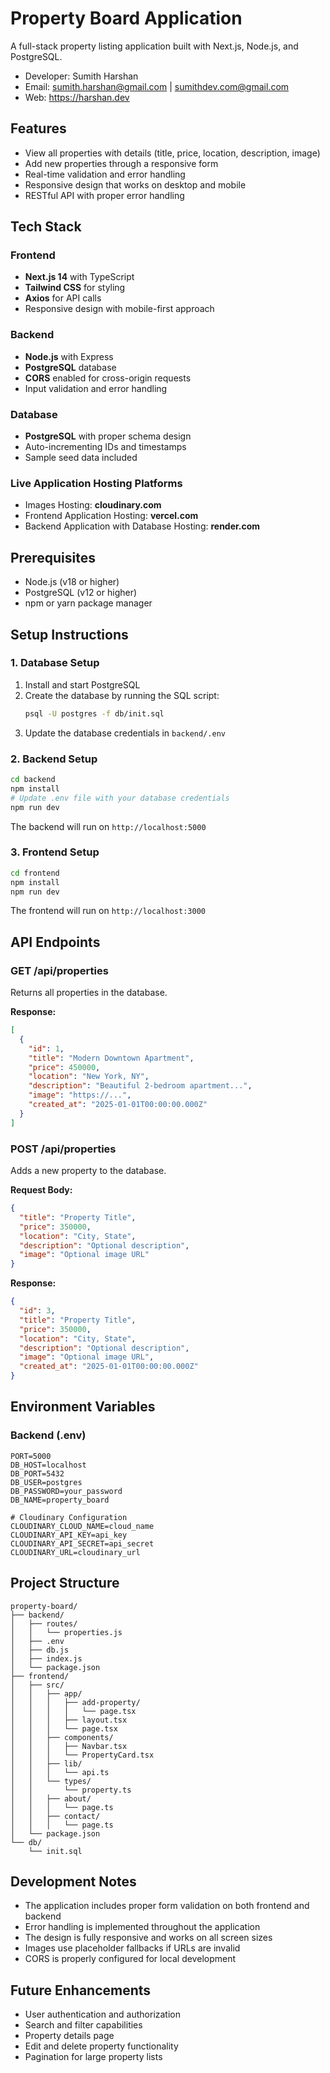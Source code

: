 # Property Board Application

A full-stack property listing application built with Next.js, Node.js, and PostgreSQL.
- Developer: Sumith Harshan
- Email: sumith.harshan@gmail.com | sumithdev.com@gmail.com
- Web: https://harshan.dev

## Features

- View all properties with details (title, price, location, description, image)
- Add new properties through a responsive form
- Real-time validation and error handling
- Responsive design that works on desktop and mobile
- RESTful API with proper error handling

## Tech Stack

### Frontend

- **Next.js 14** with TypeScript
- **Tailwind CSS** for styling
- **Axios** for API calls
- Responsive design with mobile-first approach

### Backend

- **Node.js** with Express
- **PostgreSQL** database
- **CORS** enabled for cross-origin requests
- Input validation and error handling

### Database

- **PostgreSQL** with proper schema design
- Auto-incrementing IDs and timestamps
- Sample seed data included

### Live Application Hosting Platforms

- Images Hosting: **cloudinary.com** 
- Frontend Application Hosting: **vercel.com** 
- Backend Application with Database Hosting: **render.com** 


## Prerequisites

- Node.js (v18 or higher)
- PostgreSQL (v12 or higher)
- npm or yarn package manager

## Setup Instructions

### 1. Database Setup

1. Install and start PostgreSQL
2. Create the database by running the SQL script:
   ```bash
   psql -U postgres -f db/init.sql
   ```
3. Update the database credentials in `backend/.env`

### 2. Backend Setup

```bash
cd backend
npm install
# Update .env file with your database credentials
npm run dev
```

The backend will run on `http://localhost:5000`

### 3. Frontend Setup

```bash
cd frontend
npm install
npm run dev
```

The frontend will run on `http://localhost:3000`

## API Endpoints

### GET /api/properties

Returns all properties in the database.

**Response:**

```json
[
  {
    "id": 1,
    "title": "Modern Downtown Apartment",
    "price": 450000,
    "location": "New York, NY",
    "description": "Beautiful 2-bedroom apartment...",
    "image": "https://...",
    "created_at": "2025-01-01T00:00:00.000Z"
  }
]
```

### POST /api/properties

Adds a new property to the database.

**Request Body:**

```json
{
  "title": "Property Title",
  "price": 350000,
  "location": "City, State",
  "description": "Optional description",
  "image": "Optional image URL"
}
```

**Response:**

```json
{
  "id": 3,
  "title": "Property Title",
  "price": 350000,
  "location": "City, State",
  "description": "Optional description",
  "image": "Optional image URL",
  "created_at": "2025-01-01T00:00:00.000Z"
}
```

## Environment Variables

### Backend (.env)

```
PORT=5000
DB_HOST=localhost
DB_PORT=5432
DB_USER=postgres
DB_PASSWORD=your_password
DB_NAME=property_board

# Cloudinary Configuration 
CLOUDINARY_CLOUD_NAME=cloud_name
CLOUDINARY_API_KEY=api_key
CLOUDINARY_API_SECRET=api_secret
CLOUDINARY_URL=cloudinary_url
```

## Project Structure

```
property-board/
├── backend/
│   ├── routes/
│   │   └── properties.js
│   ├── .env
│   ├── db.js
│   ├── index.js
│   └── package.json
├── frontend/
│   ├── src/
│   │   ├── app/
│   │   │   ├── add-property/
│   │   │   │   └── page.tsx
│   │   │   ├── layout.tsx
│   │   │   └── page.tsx
│   │   ├── components/
│   │   │   ├── Navbar.tsx
│   │   │   └── PropertyCard.tsx
│   │   ├── lib/
│   │   │   └── api.ts
│   │   └── types/
│   │       └── property.ts
│   │   ├── about/
│   │   │   └── page.ts
│   │   ├── contact/
│   │   │   └── page.ts
│   └── package.json
└── db/
    └── init.sql
```

## Development Notes

- The application includes proper form validation on both frontend and backend
- Error handling is implemented throughout the application
- The design is fully responsive and works on all screen sizes
- Images use placeholder fallbacks if URLs are invalid
- CORS is properly configured for local development

## Future Enhancements

- User authentication and authorization
- Search and filter capabilities
- Property details page
- Edit and delete property functionality
- Pagination for large property lists
